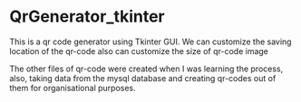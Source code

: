 # QrGenerator_tkinter
This is a qr code generator using Tkinter GUI. We can customize the saving location of the qr-code also can customize the size of qr-code image

The other files of qr-code were created when I was learning the process, also, taking data from the mysql database and creating qr-codes out of them for organisational purposes.
